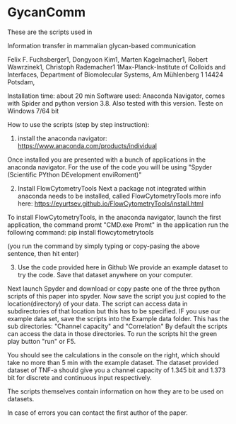 # GycanComm

These are the scripts used in 

Information transfer in mammalian glycan-based communication

Felix F. Fuchsberger1, Dongyoon Kim1, Marten Kagelmacher1, Robert Wawrzinek1, Christoph Rademacher1
1Max-Planck-Institute of Colloids and Interfaces, Department of Biomolecular Systems, Am Mühlenberg 1 14424 Potsdam, 

Installation time: about 20 min
Software used: Anaconda Navigator, comes with Spider and python version 3.8. Also tested with this version.
Teste on Windows 7/64 bit

How to use the scripts (step by step instruction):

1) install the anaconda navigator: https://www.anaconda.com/products/individual

Once installed you are presented with a bunch of applications in the anaconda navigator.
For the use of the code you will be using "Spyder (Scientific PYthon DEvelopment enviRoment)"

2) Install FlowCytometryTools
Next a package not integrated within anaconda needs to be installed, called FlowCytometryTools more info here:
https://eyurtsev.github.io/FlowCytometryTools/install.html

To install FlowCytometryTools, in the anaconda navigator, launch the first application, the command promt "CMD.exe Promt"
in the application run the following command:
pip install flowcytometrytools

(you run the command by simply typing or copy-pasing the above sentence, then hit enter)

3) Use the code provided here in Github
We provide an example dataset to try the code. Save that dataset anywhere on your computer.

Next launch Spyder and download or copy paste one of the three python scripts of this paper into spyder.
Now save the script you just copied to the location(directory) of your data.
The script  can access data in subdirectories of that location but this has to be specified.
IF you use our example data set, save the scripts into the Example data folder. This has the sub directories: "Channel capacity" and "Correlation"
By default the scripts can access the data in those directories.
To run the scripts hit the green play button "run" or F5.

You should see the calculations in the console on the right, which should take no more than 5 min with the example dataset.
The dataset provided dataset of TNF-a should give you a channel capacity of 1.345 bit and 1.373 bit for discrete and continuous input respectively.

The scripts themselves contain information on how they are to be used on datasets.
  
In case of errors you can contact the first author of the paper.
